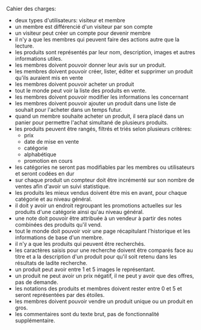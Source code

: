 Cahier des charges:
- deux types d'utilisateurs: visiteur et membre
- un membre est différencié d'un visiteur par son compte
- un visiteur peut créer un compte pour devenir membre
- il n'y a que les membres qui peuvent faire des actions autre que la lecture.
- les produits sont représentés par leur nom, description, images et autres informations utiles.
- les membres doivent pouvoir donner leur avis sur un produit.
- les membres doivent pouvoir créer, lister, éditer et supprimer un produit qu'ils auraient mis en vente
- les membres doivent pouvoir acheter un produit
- tout le monde peut voir la liste des produits en vente.
- les membres doivent pouvoir modifier les informations les concernant
- les membres doivent pouvoir ajouter un produit dans une liste de souhait pour l'acheter dans un temps futur.
- quand un membre souhaite acheter un produit, il sera placé dans un panier pour permettre l'achat simultané de plusieurs produits.
- les produits peuvent être rangés, filtrés et triés selon plusieurs critères:
    - prix
    - date de mise en vente
    - catégorie
    - alphabétique
    - promotion en cours
- les catégories ne seront pas modifiables par les membres ou utilisateurs et seront codées en dur
- sur chaque produit un compteur doit être incrémenté sur son nombre de ventes afin d'avoir un suivi statistique.
- les produits les mieux vendus doivent être mis en avant, pour chaque catégorie et au niveau général.
- il doit y avoir un endroit regroupant les promotions actuelles sur les produits d'une catégorie ainsi qu'au niveau général.
- une note doit pouvoir être attribuée à un vendeur à partir des notes combinées des produits qu'il vend.
- tout le monde doit pouvoir voir une page récapitulant l'historique et les informations de base d'un membre.
- il n'y a que les produits qui peuvent être recherchés.
- les caractères saisis pour une recherche doivent être comparés face au titre et a la description d'un produit pour qu'il soit retenu dans les résultats de ladite recherche.
- un produit peut avoir entre 1 et 5 images le représentant.
- un produit ne peut avoir un prix négatif, il ne peut y avoir que des offres, pas de demande.
- les notations des produits et membres doivent rester entre 0 et 5 et seront représentées par des étoiles.
- les membres doivent pouvoir vendre un produit unique ou un produit en gros.
- les commentaires sont du texte brut, pas de fonctionnalité supplémentaire.
